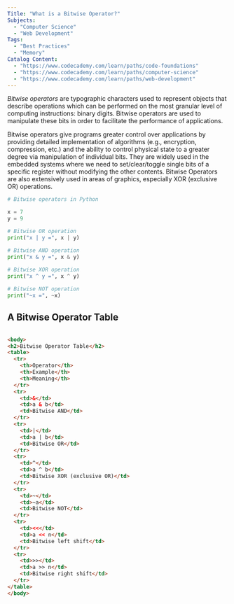 ```yaml
---
Title: "What is a Bitwise Operator?"
Subjects:
  - "Computer Science"
  - "Web Development"
Tags:
  - "Best Practices"
  - "Memory"
Catalog Content:
  - "https://www.codecademy.com/learn/paths/code-foundations"
  - "https://www.codecademy.com/learn/paths/computer-science"
  - "https://www.codecademy.com/learn/paths/web-development"
---
```


_Bitwise operators_ are typographic characters used to represent objects that describe operations which can be performed on the most granular level of computing instructions: binary digits. Bitwise operators are used to manipulate these bits in order to facilitate the performance of applications. 

Bitwise operators give programs greater control over applications by providing detailed implementation of algorithms (e.g., encryption, compression, etc.) and the ability to control physical state to a greater degree via manipulation of individual bits. They are widely used in the embedded systems where we need to set/clear/toggle single bits of a specific register without modifying the other contents. Bitwise Operators are also extensively used in areas of graphics, especially XOR (exclusive OR) operations.

```py
# Bitwise operators in Python 

x = 7
y = 9

# Bitwise OR operation
print("x | y =", x | y)

# Bitwise AND operation
print("x & y =", x & y)
 
# Bitwise XOR operation
print("x ^ y =", x ^ y)

# Bitwise NOT operation
print("~x =", ~x)
```

## A Bitwise Operator Table 

```html

<body>
<h2>Bitwise Operator Table</h2>
<table>
  <tr>
    <th>Operator</th>
    <th>Example</th>
    <th>Meaning</th>
  </tr>
  <tr>
    <td>&</td>
    <td>a & b</td>
    <td>Bitwise AND</td>
  </tr>
  <tr>
    <td>|</td>
    <td>a | b</td>
    <td>Bitwise OR</td>
  </tr>
  <tr>
    <td>^</td>
    <td>a ^ b</td>
    <td>Bitwise XOR (exclusive OR)</td>
  </tr>
  <tr>
    <td>~</td>
    <td>~a</td>
    <td>Bitwise NOT</td>
  </tr>
  <tr>
    <td><<</td>
    <td>a << n</td>
    <td>Bitwise left shift</td>
  </tr>
  <tr>
    <td>>></td>
    <td>a >> n</td>
    <td>Bitwise right shift</td>
  </tr>
</table>
</body>
```
